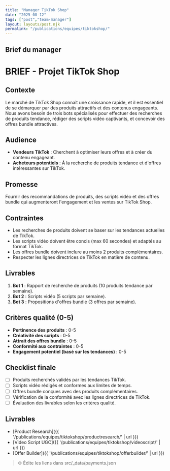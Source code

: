 ```yaml
---
title: "Manager TikTok Shop"
date: "2025-08-12"
tags: ["post","team-manager"]
layout: layouts/post.njk
permalink: "/publications/equipes/tiktokshop/"
---
```

## Brief du manager

# BRIEF - Projet TikTok Shop

## Contexte
Le marché de TikTok Shop connaît une croissance rapide, et il est essentiel de se démarquer par des produits attractifs et des contenus engageants. Nous avons besoin de trois bots spécialisés pour effectuer des recherches de produits tendance, rédiger des scripts vidéo captivants, et concevoir des offres bundle attractives.

## Audience
- **Vendeurs TikTok** : Cherchent à optimiser leurs offres et à créer du contenu engageant.
- **Acheteurs potentiels** : À la recherche de produits tendance et d'offres intéressantes sur TikTok.

## Promesse
Fournir des recommandations de produits, des scripts vidéo et des offres bundle qui augmenteront l'engagement et les ventes sur TikTok Shop.

## Contraintes
- Les recherches de produits doivent se baser sur les tendances actuelles de TikTok.
- Les scripts vidéo doivent être concis (max 60 secondes) et adaptés au format TikTok.
- Les offres bundle doivent inclure au moins 2 produits complémentaires.
- Respecter les lignes directrices de TikTok en matière de contenu.

## Livrables
1. **Bot 1** : Rapport de recherche de produits (10 produits tendance par semaine).
2. **Bot 2** : Scripts vidéo (5 scripts par semaine).
3. **Bot 3** : Propositions d'offres bundle (3 offres par semaine).

## Critères qualité (0-5)
- **Pertinence des produits** : 0-5
- **Créativité des scripts** : 0-5
- **Attrait des offres bundle** : 0-5
- **Conformité aux contraintes** : 0-5
- **Engagement potentiel (basé sur les tendances)** : 0-5

## Checklist finale
- [ ] Produits recherchés validés par les tendances TikTok.
- [ ] Scripts vidéo rédigés et conformes aux limites de temps.
- [ ] Offres bundle conçues avec des produits complémentaires.
- [ ] Vérification de la conformité avec les lignes directrices de TikTok.
- [ ] Évaluation des livrables selon les critères qualité.

## Livrables
- [Product Research]({{ '/publications/equipes/tiktokshop/productresearch/' | url }})
- [Video Script UGC]({{ '/publications/equipes/tiktokshop/videoscript/' | url }})
- [Offer Builder]({{ '/publications/equipes/tiktokshop/offerbuilder/' | url }})

> ⚙️ Édite les liens dans src/_data/payments.json
